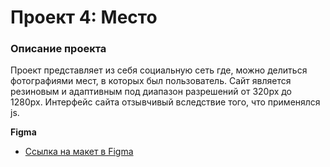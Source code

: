 # Проект 4: Место

### Описание проекта
  Проект представляет из себя социальную сеть где, можно делиться фотографиями мест, в которых был пользователь. Сайт является резиновым и адаптивным под диапазон разрешений от 320px до 1280px. Интерфейс сайта отзывчивый вследствие того, что применялся js.


**Figma**

* [Ссылка на макет в Figma](https://www.figma.com/file/StZjf8HnoeLdiXS7dYrLAh/JavaScript.-Sprint-4)
